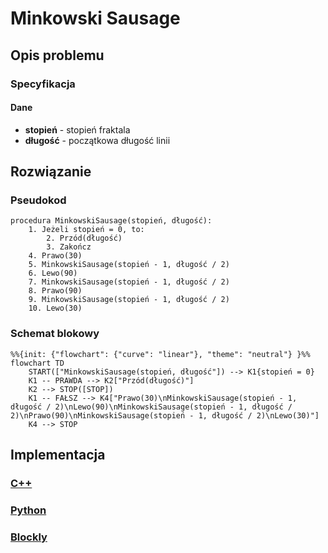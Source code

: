 # Minkowski Sausage

## Opis problemu

### Specyfikacja

#### Dane

- **stopień** - stopień fraktala
- **długość** - początkowa długość linii

## Rozwiązanie

### Pseudokod

```
procedura MinkowskiSausage(stopień, długość):
    1. Jeżeli stopień = 0, to:
        2. Przód(długość)
        3. Zakończ
    4. Prawo(30)
    5. MinkowskiSausage(stopień - 1, długość / 2)
    6. Lewo(90)
    7. MinkowskiSausage(stopień - 1, długość / 2)
    8. Prawo(90)
    9. MinkowskiSausage(stopień - 1, długość / 2)
    10. Lewo(30)
```

### Schemat blokowy

```mermaid
%%{init: {"flowchart": {"curve": "linear"}, "theme": "neutral"} }%%
flowchart TD
    START(["MinkowskiSausage(stopień, długość"]) --> K1{stopień = 0}
    K1 -- PRAWDA --> K2["Przód(długość)"]
    K2 --> STOP([STOP])
    K1 -- FAŁSZ --> K4["Prawo(30)\nMinkowskiSausage(stopień - 1, długość / 2)\nLewo(90)\nMinkowskiSausage(stopień - 1, długość / 2)\nPrawo(90)\nMinkowskiSausage(stopień - 1, długość / 2)\nLewo(30)"]
    K4 --> STOP
```

## Implementacja

### [C++](../../programming/c++/algorithms/fractals/minkowski-sausage.md)

### [Python](../../programming/python/algorithms/fractals/minkowski-sausage.md)

### [Blockly](../../programming/blockly/algorithms/fractals/minkowski-sausage.md)

